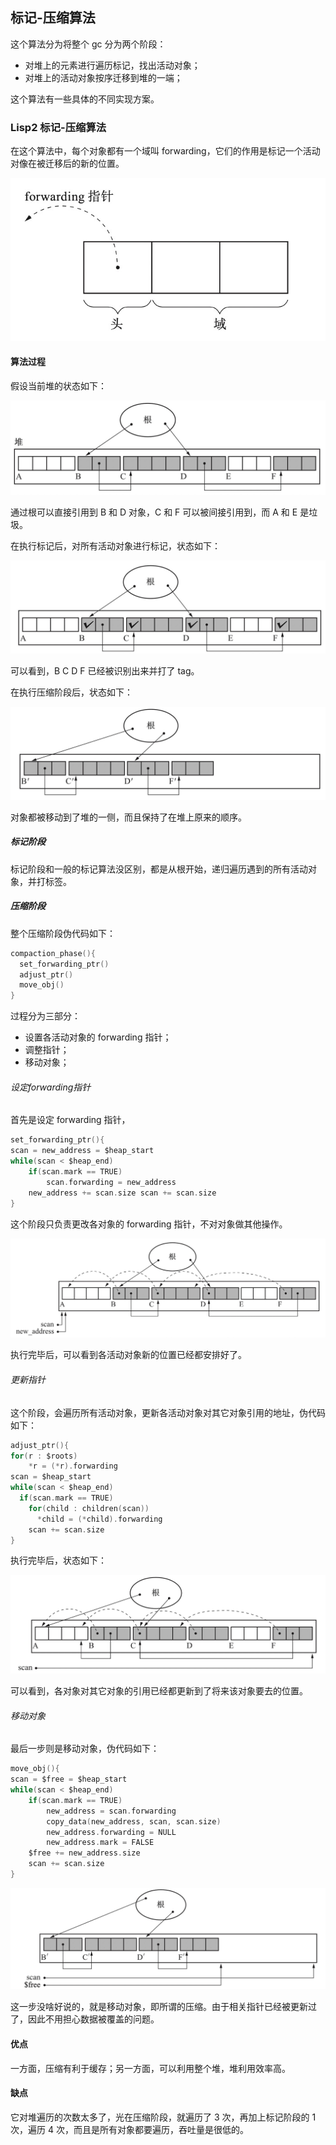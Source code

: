 ## 标记-压缩算法

这个算法分为将整个 gc 分为两个阶段：

- 对堆上的元素进行遍历标记，找出活动对象；
- 对堆上的活动对象按序迁移到堆的一端；

这个算法有一些具体的不同实现方案。



### Lisp2 标记-压缩算法

在这个算法中，每个对象都有一个域叫 forwarding，它们的作用是标记一个活动对像在被迁移后的新的位置。

![mark-compact-1](./images/mark-compact-1.jpg)

#### 算法过程

假设当前堆的状态如下：

![mark-compact-2](./images/mark-compact-2.jpg)

通过根可以直接引用到 B 和 D 对象，C 和 F 可以被间接引用到，而 A 和 E 是垃圾。

在执行标记后，对所有活动对象进行标记，状态如下：

![mark-compact-3](./images/mark-compact-3.jpg)

可以看到，B C D F 已经被识别出来并打了 tag。

在执行压缩阶段后，状态如下：

![mark-compact-4](./images/mark-compact-4.jpg)

对象都被移动到了堆的一侧，而且保持了在堆上原来的顺序。



##### 标记阶段

标记阶段和一般的标记算法没区别，都是从根开始，递归遍历遇到的所有活动对象，并打标签。



##### 压缩阶段

整个压缩阶段伪代码如下：

```c
compaction_phase(){
  set_forwarding_ptr()
  adjust_ptr()
  move_obj()
}
```

过程分为三部分：

- 设置各活动对象的 forwarding 指针；
- 调整指针；
- 移动对象；

###### 设定forwarding指针

首先是设定 forwarding 指针，

```c
set_forwarding_ptr(){
scan = new_address = $heap_start 
while(scan < $heap_end)
	if(scan.mark == TRUE)
		scan.forwarding = new_address
	new_address += scan.size scan += scan.size
}
```

这个阶段只负责更改各对象的 forwarding 指针，不对对象做其他操作。

![mark-compact-5](./images/mark-compact-5.jpg)

执行完毕后，可以看到各活动对象新的位置已经都安排好了。

###### 更新指针

这个阶段，会遍历所有活动对象，更新各活动对象对其它对象引用的地址，伪代码如下：

```c
adjust_ptr(){ 
for(r : $roots)
	*r = (*r).forwarding
scan = $heap_start 
while(scan < $heap_end) 
  if(scan.mark == TRUE)
    for(child : children(scan)) 
      *child = (*child).forwarding
	scan += scan.size 
}
```

执行完毕后，状态如下：

![mark-compact-6](./images/mark-compact-6.jpg)

可以看到，各对象对其它对象的引用已经都更新到了将来该对象要去的位置。

###### 移动对象

最后一步则是移动对象，伪代码如下：

```c
move_obj(){
scan = $free = $heap_start 
while(scan < $heap_end) 
	if(scan.mark == TRUE)
		new_address = scan.forwarding
		copy_data(new_address, scan, scan.size)
		new_address.forwarding = NULL
		new_address.mark = FALSE
	$free += new_address.size
	scan += scan.size
}
```

![mark-compact-7](./images/mark-compact-7.jpg)

这一步没啥好说的，就是移动对象，即所谓的压缩。由于相关指针已经被更新过了，因此不用担心数据被覆盖的问题。

#### 

#### 优点

一方面，压缩有利于缓存；另一方面，可以利用整个堆，堆利用效率高。

#### 缺点

它对堆遍历的次数太多了，光在压缩阶段，就遍历了 3 次，再加上标记阶段的 1 次，遍历 4 次，而且是所有对象都要遍历，吞吐量是很低的。